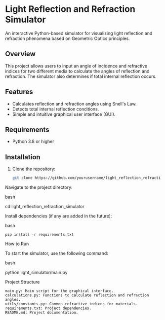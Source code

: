 # Light Reflection and Refraction Simulator

An interactive Python-based simulator for visualizing light reflection and refraction phenomena based on Geometric Optics principles.

## Overview

This project allows users to input an angle of incidence and refractive indices for two different media to calculate the angles of reflection and refraction. The simulator also determines if total internal reflection occurs.

## Features

- Calculates reflection and refraction angles using Snell's Law.
- Detects total internal reflection conditions.
- Simple and intuitive graphical user interface (GUI).

## Requirements

- Python 3.8 or higher

## Installation

1. Clone the repository:
   ```bash
   git clone https://github.com/yourusername/light_reflection_refraction_simulator.git
Navigate to the project directory:

bash

cd light_reflection_refraction_simulator

Install dependencies (if any are added in the future):

bash

    pip install -r requirements.txt

How to Run

To start the simulator, use the following command:

bash

python light_simulator/main.py

Project Structure

    main.py: Main script for the graphical interface.
    calculations.py: Functions to calculate reflection and refraction angles.
    utils/constants.py: Common refractive indices for materials.
    requirements.txt: Project dependencies.
    README.md: Project documentation.

